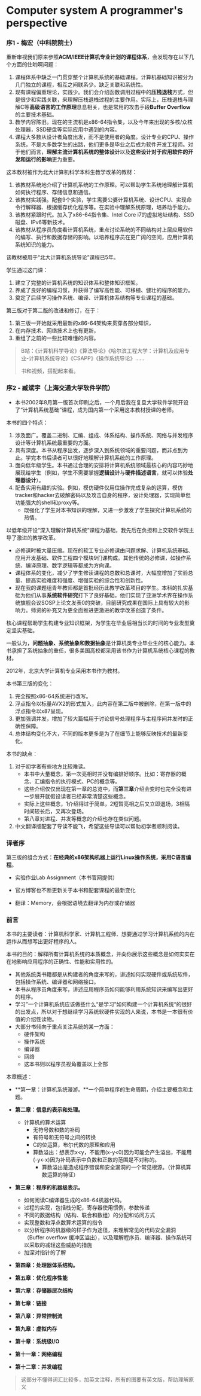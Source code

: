 # Computer system A programmer's perspective

### 序1 - 梅宏（中科院院士）

重新审视我们原来参照**ACM/IEEE计算机专业计划的课程体系**，会发现存在以下几个方面的住哟啊问题：

1. 课程体系中缺乏一门贯穿整个计算机系统的基础课程。计算机基础知识被分为几门独立的课程，相互之间联系少。缺乏关联和系统性。
2. 现有课程偏重理论，实践少。我们会介绍函数调用过程中的**压栈退栈**方式，但是很少和实践关联，来理解压栈退栈过程的主要作用。实际上，压栈退栈与理解C等**高级语言的工作原理**息息相关，也是常用的攻击手段**Buffer Overflow**的主要技术基础。
3. 教学内容陈旧。现在的主流机是x86-64指令集，以及今年来出现的多核/众核处理器，SSD硬盘等实际应用中遇到的内容。
4. 课程大多数从设计者角度出发，而不是使用者的角度。设计专业的CPU、操作系统，不是大多数学生的出路，他们更多是毕业之后成为软件开发工程师。对于他们而言，**理解主流计算机系统的整体设计**以及**这些设计对于应用软件的开发和运行的影响**更为重要。

这本教材被作为北大计算机科学本科生教学改革的教材：

1. 该教材系统地介绍了计算机系统的工作原理。可以帮助学生系统地理解计算机如何执行程序、存储信息和通信。
2. 该教材实践强。配套9个实验，学生需要公婆计算机系统、设计CPU、实现命令行解释器、根据缓存优化程序等。在实验中理解系统原理，培养动手能力。
3. 该教材紧跟时代。加入了x86-64指令集、Intel Core i7的虚拟地址结构、SSD磁盘、IPv6等新技术。
4. 该教材从程序员角度看计算机系统，重点讨论系统的不同结构对上层应用软件的编写、执行和数据存储的影响。以培养程序员在更广阔的空间，应用计算机系统知识的能力。

该教材被用于“北大计算机系统导论”课程已5年。

学生通过这门课：

1. 建立了完整的计算机系统的知识体系和整体知识框架。
2. 养成了良好的编程习惯，并获得了编写高性能、可移植、健壮的程序的能力。
3. 奠定了后续学习操作系统、编译、计算机体系结构等专业课程的基础。

第三版对于第二版的改进和修订，在于：

1. 第三版一开始就采用最新的x86-64架构来贯穿各部分知识，
2. 在内存技术、网络技术上也有更新，
3. 重组了之前的一些比较难懂的内容。

> B站：《计算机科学导论》《算法导论》《哈尔滨工程大学：计算机及应用专业-计算机系统导论》《CSAPP》《操作系统导论》……
>
> 书和视频，搭配起来看。

### 序2 - 臧斌宇（上海交通大学软件学院）

* 本书2002年8月第一版首次印刷之后，一个月后我在复旦大学软件学院开设了“计算机系统基础”课程，成为国内第一个采用这本教材授课的老师。

本书的四个特点：

1. 涉及面广。覆盖二进制、汇编、组成、体系结构、操作系统、网络与并发程序设计等计算机系统最重要的方面。
2. 具有深度。本书从程序出发，逐步深入到系统领域的重要问题，而非点到为止。学完本书后读者可以很好地理解计算机系统的工作原理。
3. 面向低年级学生。本书通过合理的安排将计算机系统领域最核心的内容巧妙地展现给学生（例如，学生不需要掌握**逻辑设计**与**硬件描述语言**，就可以体验**处理器设计**）。
4. 配备实用有趣的实验。例如，模仿硬件仅用位操作完成复杂的运算，模仿tracker和hacker去破解密码以及攻击自身的程序，设计处理器，实现简单但功能强大的shell和proxy等。
   * 既强化了学生对本书知识的理解，又进一步激发了学生探究计算机系统的热情。

以低年级开设“深入理解计算机系统”课程为基础，我先后在负担和上交软件学院主导了激进的教学改革。

* 必修课时被大量压缩。现在的软工专业必修课由问题求解、计算机系统基础、应用开发基础、软件工程四个模块9们课构成。其他传统的必修课，如操作系统、编译原理、数字逻辑等都成为方向课。
* 课程体系的变化，减少了学生修读课程的总数和总课时，大幅度增加了实验总量、提高实验难度和强度、增强实验的综合性和创新性。
* 现在我的课题组青年教师都是首批经历此教学改革项目的学生。本科的扎实基础为他们从事**系统软件研究**打下了良好基础，他们实现了亚洲学术界在操作系统旗舰会议SOSP上论文发表0的突破，目前研究成果在国际上具有较大的影响力。师资的补充又为更全面推进更激进的教学改革创造了条件。

核心课程帮助学生构建专业知识框架，为学生在毕业后相当长的时间的专业发型奠定坚实基础。

一般认为，**问题抽象、系统抽象和数据抽象**是计算机类专业毕业生的核心能力。本书承担了系统抽象的重任，很多美国高校都采用该书作为计算机系统核心课程的教材。

2012年，北京大学计算机专业采用本书作为教材。

本书第三版的变化：

1. 完全按照x86-64系统进行改写。
2. 浮点指令以标量AVX2的形式加入，此内容在第二版中被删除，在第一版中的浮点指令以x87呈现。
3. 更加强调并发，增加了较大篇幅用于讨论信号处理程序与主程序间并发时的正确性保障。
4. 总体结构变化不大，不同的版本更多是为了在细节上能够反映技术的最新变化。

本书的缺点：

1. 对于初学者有些地方比较难读。
   * 本书中大量概念，第一次亮相时并没有编排好顺序。比如：寄存器的概念、汇编指令的执行模式、PC的概念等。
   * 这些介绍仅仅出现在第一章的总览中，而**第三章**介绍会变时也完全没有进一步展开就假设读者已经非常清楚这些概念。
   * 实际上这些概念，1介绍得过于简单，2短暂亮相之后又立即退场，3相隔时间较长后，又再次登场。
   * 第八章对进程、并发等概念的介绍也存在类似问题。
2. 中文翻译版配套了导读不能飞，希望这些导读可以帮助初学者顺利阅读。

### 译者序

第三版的组合方式：**在经典的x86架构机器上运行Linux操作系统，采用C语言编程**。

* 实验作业Lab Assignment（本书官网提供）
* 官方博客也不断更新关于本书和配套课程的最新变化

* 翻译：Memory，会根据语境去翻译为内存或存储器

### 前言

本书的主要读者：计算机科学家、计算机工程师、想要通过学习计算机系统的内在运作从而想写出更好程序的人。

本书的目的：解释所有计算机系统的本质概念，并向你展示这些概念是如何实实在在地影响应用程序的正确性、性能和实用性的。

* 其他系统类书籍都是从构建者的角度来写的，讲述如何实现硬件或系统软件，包括操作系统、编译器和网络接口。
* 本书从程序员角度来写，讲述应用程序员如何能够利用系统知识来编写出更好的程序。
* 学习”一个计算机系统应该做些什么“是学习”如何构建一个计算机系统“的很好的出发点，所以对于想继续学习系统软硬件实现的人来说，本书是一本很有价值的介绍性读物。
* 大部分书倾向于重点关注系统的某一方面：
  * 硬件架构
  * 操作系统
  * 编译器
  * 网络
  * 这本书则以程序员视角覆盖以上全部

本章概述：

* **第一章：计算机系统漫游。**一个简单程序的生命周期，介绍主要概念和主题。
* **第二章：信息的表示和处理。**
  * 计算机的算术运算
    * 无符号数和数的补码
    * 有符号和无符号之间的转换
    * C的位运算，布尔代数的原理和应用
    * 算数溢出：想表示x<y，不能用(x-y<0)因为可能会产生溢出，不能用(-y<-x)因为补码表示中负数和正数的范围是不对称的。
      * 算数溢出是造成程序错误和安全漏洞的一个常见根源。（计算机算数运算的特征）

* **第三章：程序的机器级表示。**
  * 如何阅读C编译器生成的x86-64机器代码。
  * 过程的实现，包括栈分配，寄存器使用惯例，参数传递
  * 不同的数据结构（结构、联合和数组）的分配和访问方式
  * 实现整数和浮点数算术运算的指令
  * 以分析程序的机器级的样子作为途径，来理解常见的代码安全漏洞（Buffer overflow 缓冲区溢出），以及理解程序员、编译器、操作系统可以采取的减轻这些威胁的措施
  * 加深对指针的了解
* **第四章：处理器体系结构。**
* **第五章：优化程序性能**
* **第六章：存储器层次结构**
* **第七章：链接**
* **第八章：异常控制流**
* **第九章：虚拟内存**
* **第十章：系统级I/O**
* **第十一章：网络编程**
* **第十二章：并发编程**

> 这部分不懂得词汇比较多，加英文注释，所有的图要有英文版，帮助理解原义
